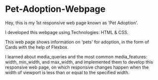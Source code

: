 # Pet-Adoption-Webpage

Hey, this is my 1st responsive web page known as 'Pet Adoption'.

I developed this webpage using Technologies: HTML & CSS.

This web page shows information on 'pets' for adoption, in the form of Cards with the help of Flexbox.

I learned about media_queries and the most common media_features: width, min_width, and max_width, and implemented them to develop this responsive web page, on which responsive changes happen when the width of viewport is less than or equal to the specified width.
